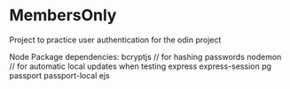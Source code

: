 # MembersOnly
Project to practice user authentication for the odin project

Node Package dependencies:
bcryptjs // for hashing passwords
nodemon // for automatic local updates when testing
express express-session pg passport passport-local ejs